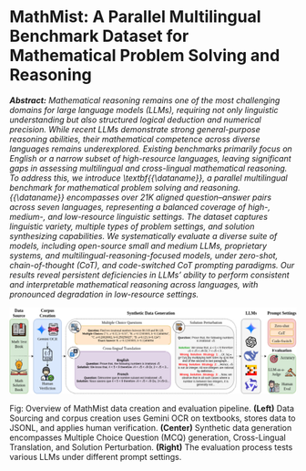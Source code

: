 # MathMist: A Parallel Multilingual Benchmark Dataset for Mathematical Problem Solving and Reasoning

_**Abstract:** Mathematical reasoning remains one of the most challenging domains for large language models (LLMs), requiring not only linguistic understanding but also structured logical deduction and numerical precision. While recent LLMs demonstrate strong general-purpose reasoning abilities, their mathematical competence across diverse languages remains underexplored. Existing benchmarks primarily focus on English or a narrow subset of high-resource languages, leaving significant gaps in assessing multilingual and cross-lingual mathematical reasoning. To address this, we introduce \textbf{{\dataname}}, a parallel multilingual benchmark for mathematical problem solving and reasoning. {{\dataname}} encompasses over 21K aligned question–answer pairs across seven languages, representing a balanced coverage of high-, medium-, and low-resource linguistic settings. The dataset captures linguistic variety, multiple types of problem settings, and solution synthesizing capabilities. We systematically evaluate a diverse suite of models, including open-source small and medium LLMs, proprietary systems, and multilingual-reasoning-focused models, under zero-shot, chain-of-thought (CoT), and code-switched CoT prompting paradigms. Our results reveal persistent deficiencies in LLMs’ ability to perform consistent and interpretable mathematical reasoning across languages, with pronounced degradation in low-resource settings._

<p align="center">
  <img src="Assets/methodology.png" alt="Methodology Diagram"/>
</p>

Fig: Overview of MathMist data creation and evaluation pipeline. **(Left)** Data Sourcing and corpus creation uses Gemini OCR on textbooks, stores data to JSONL, and applies human verification. **(Center)** Synthetic data generation encompasses Multiple Choice Question (MCQ) generation, Cross-Lingual Translation, and Solution Perturbation. **(Right)** The evaluation process tests various LLMs under different prompt settings.
